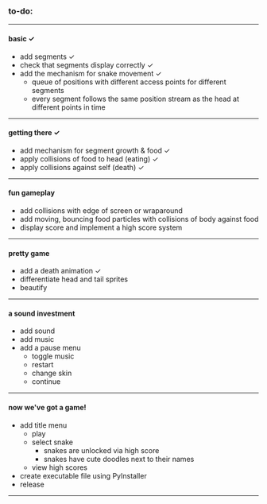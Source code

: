 ### to-do:

---
#### basic ✓
* add segments ✓
* check that segments display correctly ✓
* add the mechanism for snake movement ✓
    * queue of positions with different 
        access points for different segments
    * every segment follows the same position 
        stream as the head at different 
        points in time
---
#### getting there ✓
* add mechanism for segment growth & food ✓
* apply collisions of food to head (eating) ✓
* apply collisions against self (death) ✓
---
#### fun gameplay
* add collisions with edge of screen or 
    wraparound
* add moving, bouncing food particles with 
    collisions of body against food
* display score and implement a high score 
    system
---
#### pretty game
* add a death animation ✓
* differentiate head and tail sprites
* beautify
---
#### a sound investment
* add sound
* add music
* add a pause menu
    * toggle music
    * restart
    * change skin
    * continue
---
#### now we've got a game!
* add title menu
    * play
    * select snake
        * snakes are unlocked via high score
        * snakes have cute doodles next to 
            their names
    * view high scores
* create executable file using PyInstaller
* release
---